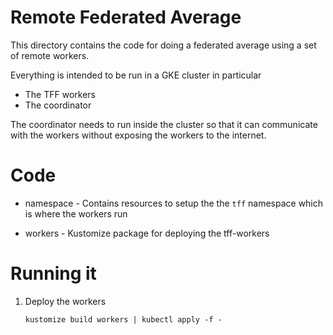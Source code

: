 # Remote Federated Average

This directory contains the code for doing a federated average using a set of remote workers.

Everything is intended to be run in a GKE cluster in particular

* The TFF workers
* The coordinator

The coordinator needs to run inside the cluster so that it can communicate with the
workers without exposing the workers to the internet.

# Code

* namespace - Contains resources to setup the the `tff` namespace which is where the workers run

* workers - Kustomize package for deploying the tff-workers

# Running it

1. Deploy the workers

   ```
   kustomize build workers | kubectl apply -f -
   ```